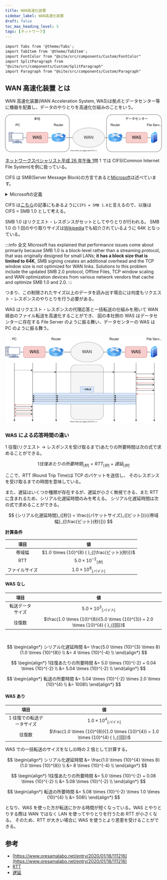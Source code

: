 ```yaml
---
title: WAN高速化装置
sidebar_label: WAN高速化装置
draft: false
toc_max_heading_level: 5
tags: [ネットワーク]
---
```


```mdx-code-block
import Tabs from '@theme/Tabs';
import TabItem from '@theme/TabItem';
import FontColor from "@site/src/components/Custom/FontColor"
import SplitParagraph from "@site/src/components/Custom/SplitParagraph"
import Paragraph from "@site/src/components/Custom/Paragraph"

```

## WAN 高速化装置 とは

WAN 高速化装置(WAN Acceleration System, WAS)は拠点とデータセンター等に機器を配置し、データのやりとりを高速化仕組みのことをいう。

![WASの構成](/img/svg/Network/was/was-1.drawio.svg "WASの構成")

[ネットワークスペシャリスト平成 26 年午後 1](https://www.jitec.ipa.go.jp/1_04hanni_sukiru/mondai_kaitou_2014h26_2/2014h26a_nw_pm1_qs.pdf)問 1 では
CIFS(Common Internet File System)を例に扱っている。

CIFS は SMB(Server Message Block)の方言であると[Microsoft](https://learn.microsoft.com/ja-jp/windows/win32/fileio/microsoft-smb-protocol-and-cifs-protocol-overview)は述べています。

<details>
  <summary>Microsoftの定義</summary>

- [[MS-CIFS]: Common Internet File System (CIFS) Protocol](https://learn.microsoft.com/ja-jp/openspecs/windows_protocols/ms-cifs/d416ff7c-c536-406e-a951-4f04b2fd1d2b)

- [[MS-SMB]: Server Message Block (SMB) Protocol](https://learn.microsoft.com/en-us/openspecs/windows_protocols/ms-smb/f210069c-7086-4dc2-885e-861d837df688)

- [[MS-SMB2]: Server Message Block (SMB) Protocol Versions 2 and 3](https://learn.microsoft.com/en-us/openspecs/windows_protocols/ms-smb2/5606ad47-5ee0-437a-817e-70c366052962)

</details>

CIFS は[こちら](https://atmarkit.itmedia.co.jp/ait/articles/1501/19/news092.html)の記事にもあるように`CIFS = SMB 1.0`と言えるので、以後は CIFS = SMB 1.0 として考える。

SMB 1.0 はリクエスト・レスポンスがセットとしてやりとりが行われる。
SMB 1.0 の 1 回のやり取りサイズは[Wikipedia](https://en.wikipedia.org/wiki/Server_Message_Block)でも紹介されているように 64K となっている。

:::info 全文
Microsoft has explained that performance issues come about primarily because
SMB 1.0 is a block-level rather than a streaming protocol, that was originally designed for small LANs;
**it has a block size that is limited to 64K**, SMB signing creates an additional overhead and the TCP window size is not optimized for WAN links.
Solutions to this problem include the updated SMB 2.0 protocol,
Offline Files, TCP window scaling and WAN optimization devices from various network vendors that cache and optimize SMB 1.0 and 2.0.
:::

つまり、この制限されたサイズ以上のデータを読み出す場合には何度もリクエスト・レスポンスのやりとりを行う必要がある。

WAS はリクエスト・レスポンスの代理応答と一括転送の仕組みを用いて WAN 経由のファイル転送を高速化することができ、
図の本社側の WAS はデータセンターに存在する File Server のように振る舞い、データセンターの WAS は PC のように振る舞う。

![WASの通信の流れ](/img/svg/Network/was/was-2.drawio.svg "WASの通信の流れ")

### WAS による応答時間の違い

1 往復(リクエスト $\rightarrow$ レスポンスを受け取るまで)あたりの所要時間は次の式で求めることができる。

$$
{1往復あたりの所要時間}_{[秒]} = {RTT}_{[秒]} + {遅延}_{[秒]}
$$

ここで、RTT (Round Trip Time)は TCP のパケットを送信し、
そのレスポンスを受け取るまでの時間を意味している。

また、遅延はいくつか種類が存在するが、遅延が小さく無視できる、また RTT に含まれるため、シリアル化遅延時間のみを考える。
シリアル化遅延時間は次の式で求めることができる。

$$
{シリアル化遅延時間}_{[秒]} = \frac{{パケットサイズ}_{[ビット]}}{{帯域幅}_{[\frac{ビット}{秒}]}}
$$

**計算条件**

|      項目      |                       値                        |
| :------------: | :---------------------------------------------: |
|     帯域幅     | $1.0 \times {10}^{8} { }_{[\frac{ビット}{秒}]}$ |
|      RTT       |        $5.0 \times {10}^{-2} { }_{[秒]}$        |
| ファイルサイズ |      $1.0 \times {10}^{8} { }_{[バイト]}$       |

<SplitParagraph>

  <Paragraph>

#### WAS なし

|       項目       |                                         値                                         |
| :--------------: | :--------------------------------------------------------------------------------: |
| 転送データサイズ |                        $5.0 \times {10}^{3} { }_{[バイト]}$                        |
|      往復数      | $\frac{1.0 \times {10}^{8}}{5.0 \times {10}^{3}} = 2.0 \times {10}^{4} { }_{[回]}$ |

<br />

$$
\begin{align*}
シリアル化遅延時間 &= \frac{5.0 \times {10}^{3} \times 8}{1.0 \times {10}^{8}}   \\
        &= 4 \times {10}^{-4} \\
\end{align*}
$$

$$
\begin{align*}
1往復あたりの所要時間 &= 5.0 \times {10}^{-2} + 0.04 \times {10}^{-2}   \\
        &= 5.04 \times {10}^{-2} \\
\end{align*}
$$

$$
\begin{align*}
転送の所要時間 &= 5.04 \times {10}^{-2} \times 2.0 \times {10}^{4}    \\
        &= 1008\\
\end{align*}
$$

  </Paragraph>

  <Paragraph>

#### WAS あり

|            項目            |                                         値                                         |
| :------------------------: | :--------------------------------------------------------------------------------: |
| 1 往復での転送データサイズ |                        $1.0 \times {10}^{4} { }_{[バイト]}$                        |
|           往復数           | $\frac{1.0 \times {10}^{8}}{1.0 \times {10}^{4}} = 1.0 \times {10}^{4} { }_{[回]}$ |

WAS での一括転送のサイズをなしの時の 2 倍として計算する。

$$
\begin{align*}
シリアル化遅延時間 &= \frac{1.0 \times {10}^{4} \times 8}{1.0 \times {10}^{8}}   \\
        &= 8 \times {10}^{-4} \\
\end{align*}
$$

$$
\begin{align*}
1往復あたりの所要時間 &= 5.0 \times {10}^{-2} + 0.08 \times {10}^{-2}   \\
        &= 5.08 \times {10}^{-2} \\
\end{align*}
$$

$$
\begin{align*}
転送の所要時間 &= 5.08 \times {10}^{-2} \times 1.0 \times {10}^{4}     \\
        &= 508\\
\end{align*}
$$

  </Paragraph>

</SplitParagraph>

となり、WAS を使った方が転送にかかる時間が短くなっている。WAS とやりとりする際は WAN ではなく LAN を使ってやりとりを行うため RTT が小さくなる。
そのため、RTT が大きい場合に WAS を使うとより恩恵を受けることができる。

## 参考

- [https://www.oresamalabo.net/entry/2020/01/18/111216](https://www.oresamalabo.net/entry/2020/01/18/111216)
- [RTT](<https://developer.mozilla.org/ja/docs/Glossary/Round_Trip_Time_(RTT)>)
- [遅延](https://www.n-study.com/qos-fundamentals/endtoend-delay/)
